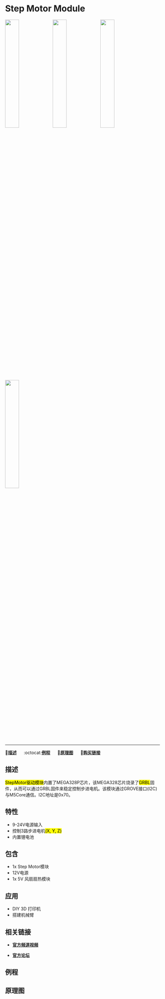 # Step Motor Module

<img src="assets/img/product_pics/modules/module_stepmotor_01.png" width="30%" height="30%"> <img src="assets/img/product_pics/modules/module_stepmotor_02.png" width="30%" height="30%"> <img src="assets/img/product_pics/modules/module_stepmotor_03.png" width="30%" height="30%"> <img src="assets/img/product_pics/modules/module_stepmotor_04.png" width="30%" height="30%">

***

:memo:**[描述](#描述)**&nbsp;&nbsp;&nbsp;&nbsp;&nbsp;&nbsp;:octocat:**[例程](https://github.com/m5stack/M5Stack/tree/master/examples/Modules/GPS)**&nbsp;&nbsp;&nbsp;&nbsp;&nbsp;&nbsp;:electric_plug:**[原理图](https://github.com/m5stack/M5-Schematic/blob/master/Modules/GPS.pdf)**&nbsp;&nbsp;&nbsp;&nbsp;&nbsp;&nbsp;🛒**[购买链接](https://item.taobao.com/item.htm?spm=a1z10.3-c.w4002-1172588106.10.69f6425e8Agsbh&id=559647865340)**

## 描述

<mark>StepMotor驱动模块</mark>内置了MEGA328P芯片，该MEGA328芯片烧录了<mark>GRBL</mark>固件，从而可以通过GRBL固件来稳定控制步进电机。该模块通过GROVE接口(I2C)与M5Core通信。I2C地址是0x70。

## 特性

-  9-24V电源输入
-  控制3路步进电机<mark>(X, Y, Z)</mark>
-  内置锂电池

## 包含

-  1x Step Motor模块
-  12V电源
-  1x 5V 风扇扇热模块

## 应用

-  DIY 3D 打印机
-  搭建机械臂

## 相关链接

- **[官方频道视频](https://i.youku.com/i/UNjE1ODA2MzE0OA==?spm=a2hzp.8253869.0.0)**

- **[官方论坛](http://forum.m5stack.com/)**

## 例程

## 原理图
